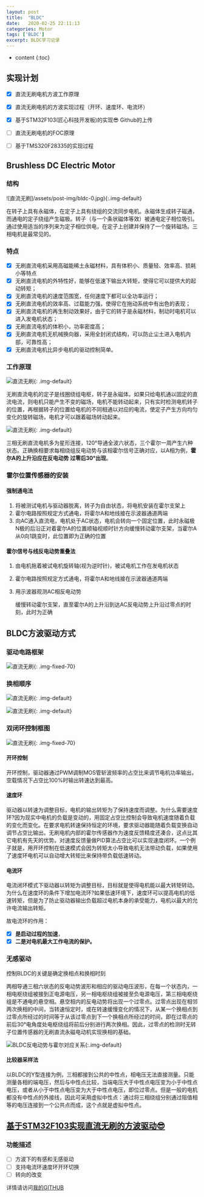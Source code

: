 ```yaml
---
layout: post
title:  "BLDC"
date:   2020-02-25 22:11:13
categories: Motor
tags: ['BLDC']
excerpt: BLDC学习记录
---
```


* content
{:toc}
## 实现计划

- [x] 直流无刷电机方波工作原理
- [x] 直流无刷电机的方波实现过程（开环、速度环、电流环）
- [x] 基于STM32F103(匠心科技开发板)的实现:sunglasses: Github的上传

- [ ] 直流无刷电机的FOC原理
- [ ] 基于TMS320F28335的实现过程

## Brushless DC Electric Motor

### 结构

![直流无刷]/assets/post-img/bldc-0.jpg){:.img-default}

在转子上具有永磁体，在定子上具有绕组的交流同步电机。永磁体生成转子磁通，而通电的定子绕组产生磁极。转子（与一个条状磁体等效）被通电定子相位吸引。通过使用适当的序列来为定子相位供电，在定子上创建并保持了一个旋转磁场。三相电机是最常见的。

### 特点

- [x] 无刷直流电机采用高磁能稀土永磁材料，具有体积小、质量轻、效率高、损耗小等特点
- [x] 无刷直流电机的外特性好，能够在低速下输出大转矩，使得它可以提供大的起动转矩；
- [x] 无刷直流电机的速度范围宽，任何速度下都可以全功率运行；
- [x] 无刷直流电机的效率高、过载能力强，使得它在拖动系统中有出色的表现；
- [x] 无刷直流电机的再生制动效果好，由于它的转子是永磁材料，制动时电机可以进入发电机状态；
- [x] 无刷直流电机的体积小，功率密度高；
- [x] 无刷直流电机无机械换向器，采用全封闭式结构，可以防止尘土进入电机内部，可靠性高；
- [x] 无刷直流电机比异步电机的驱动控制简单。

### 工作原理

![直流无刷](/assets/post-img/bldc-1.png){: .img-default}

无刷直流电机的定子是线圈绕组电枢，转子是永磁体。如果只给电机通以固定的直流电流，则电机只能产生不变的磁场，电机不能转动起来，只有实时检测电机转子的位置，再根据转子的位置给电机的不同相通以对应的电流，使定子产生方向均匀变化的旋转磁场，电机才可以跟着磁场转动起来。

![直流无刷](/assets/post-img/bldc-2.gif){: .img-default}

三相无刷直流电机多为星形连接，120°导通全波六状态，三个霍尔一周产生六种状态。正确换相要求每相绕组反电动势与该相霍尔信号正确对应，以A相为例，**霍尔A的上升沿应在反电动势 过零后30°出现**。

### 霍尔位置传感器的安装

#### 强制通电法

1. 将被测试电机与驱动器脱离，转子为自由状态，将电机安装在霍尔支架上
2. 霍尔电路按照规定方式通电，将霍尔A和地线接在示波器通道两端
3. 向AC通入直流电，电机处于AC状态，电机会转向一个固定位置，此时永磁极N极的后沿正对着霍尔A的位置顺轴视顺时针方向缓慢转动霍尔支架，当霍尔A从0向1跳变时，此位置即为正确的位置

#### 霍尔信号与线反电动势重叠法

1. 由电机拖着被试电机旋转轴(视为逆时针)，被试电机工作在发电机状态

2. 霍尔电路按照规定方式通电，将霍尔A和地线接在示波器通道两端

3. 用示波器观测AC相反电动势

   缓慢转动霍尔支架，直至霍尔A的上升沿到达AC反电动势上升沿过零点的时刻，此时为正确

## BLDC方波驱动方式

### 驱动电路框架

![直流无刷](/assets/post-img/bldc-3.svg){: .img-fixed-70}

### 换相顺序

![直流无刷](/assets/post-img/bldc-4.png){: .img-default}

![直流无刷](/assets/post-img/bldc-5.gif){: .img-default}

### 双闭环控制框图

![直流无刷](/assets/post-img/bldc-6.svg){: .img-fixed-70}

#### 开环控制

开环控制，驱动器通过PWM调制MOS管斩波频率的占空比来调节电机功率输出，空载情况下占空比100%时输出转速达到最高。

#### 速度环

驱动器以转速为调整目标，电机的输出转矩为了保持速度而调整。为什么需要速度环?因为现实中电机的负载是变动的，用固定占空比控制会导致电机速度随着负载的变化而变化。在要求电机转速保持恒定的环境，要求驱动器能随着负载变换自动调节占空比输出。无刷电机内部的霍尔传感器作为速度反馈精度还凑合，这点比其它电机有先天的优势。对速度反馈量做PID算法占空比可以实现速度闭环。一个例子就是，用开环控制在低速模式会因为转矩太小导致电机无法带动负载，如果使用了速度环电机可以自动增大转矩比来保持带负载低速转动。

#### 电流环

电流闭环模式下驱动器以转矩为调整目标，目标就是使得电机能以最大转矩转动。为什么在速度环的条件下增加电流环?如果低速环境下，速度环可以提高电机的低速转矩，但是为了防止驱动器输出负载超过电机本身的承受能力，电机以最大的允许电流输出转矩。

故电流环的作用：

- [x] **是启动过程的加速**，
- [x] **二是对电机最大工作电流的保护。**

### 无感驱动

控制BLDC的关键是确定换相点和换相时刻

两相导通三相六状态的反电动势波形和相应的驱动电压波形，在每一个状态内，一相电枢绕组被接到正电源电压，另一相电枢绕组被接至负电源电压，第三相电枢绕组是不通电的悬空相。悬空相内的反电动势将出现一个过零点。过零点出现在相邻两次换相的中间，当转速恒定时，或在转速缓慢变化的情况下，从某一个换相点到过零点所经过的时间等于从该过零点到下一个换相点所经过的时间，即在过零点的前后30°电角度处电枢绕组将前后分别进行两次换相。因此，过零点的检测时无转子位置传感器的无刷直流永磁电动机实现换相的基础。 

![BLDC反电动势与霍尔对应关系](/assets/post-img/bldc-2.jpg){:.img-default}                                                            

#### 比较器采样法

以BLDC的Y型连接为例，三相都接到公共的中性点，相电压无法直接测量。只能测量各相的端电压，然后与中性点比较，当端电压大于中性点电压变为小于中性点电压，或者从小于中性点电压变为大于中性点电压，即位过零点。但是一般的电机都没有中性点的外接线，因此可采用虚拟中性点：通过将三相绕组分别通过阻值相等的电压连接到一个公共点而成，这个点就是虚拟中性点。

## [基于STM32F103实现直流无刷的方波驱动:sunglasses:](http:github)

### 功能描述

- [ ] 方波下的有感和无感驱动
- [ ] 支持电流环速度环开环切换
- [ ] 转向的改变

详情请访问[我的GITHUB]()

